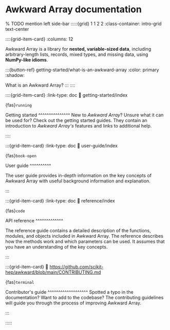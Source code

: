 # Awkward Array documentation


% TODO mention left side-bar
:::::{grid} 1 1 2 2
:class-container: intro-grid text-center

::::{grid-item-card} 
:columns: 12

Awkward Array is a library for **nested, variable-sized data**, including arbitrary-length lists, records, mixed types, and missing data, using **NumPy-like idioms**. 

:::{button-ref} getting-started/what-is-an-awkward-array
:color: primary
:shadow:

What is an Awkward Array?
:::
::::

::::{grid-item-card} 
:link-type: doc
:link: getting-started/index

{fas}`running`

Getting started 
^^^^^^^^^^^^^^^
New to *Awkward Array*? Unsure what it can be used for? Check out the getting started guides. They contain an introduction to *Awkward Array's* features and links to additional help.
   

::::

:::{grid-item-card}
:link-type: doc
:link: user-guide/index

{fas}`book-open`

User guide
^^^^^^^^^^

The user guide provides in-depth information on the key concepts of Awkward Array with useful background information and explanation.

:::

:::{grid-item-card}
:link-type: doc
:link: reference/index

{fas}`code`

API reference
^^^^^^^^^^^^^

The reference guide contains a detailed description of the functions, modules, and objects included in Awkward Array. The reference describes how the methods work and which parameters can be used. It assumes that you have an understanding of the key concepts.

:::

:::{grid-item-card}
:link: https://github.com/scikit-hep/awkward/blob/main/CONTRIBUTING.md

{fas}`terminal`

Contributor's guide
^^^^^^^^^^^^^^^^^^^
Spotted a typo in the documentation? Want to add to the codebase? The contributing guidelines will guide you through the process of improving Awkward Array.

:::
    
:::::


